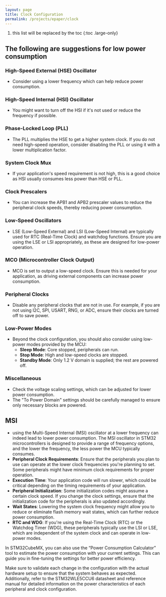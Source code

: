 ```yaml
---
layout: page
title: Clock Configuration
permalink: /projects/epaper/clock
---
```


1. this list will be replaced by the toc
{:toc .large-only}

## The following are suggestions for low power consumption

### **High-Speed External (HSE) Oscillator**

- Consider using a lower frequency which can help reduce power consumption.

### **High-Speed Internal (HSI) Oscillator**

- You might want to turn off the HSI if it's not used or reduce the frequency if possible.

### **Phase-Locked Loop (PLL)**

- The PLL multiplies the HSE to get a higher system clock. If you do not need high-speed operation, consider disabling the PLL or using it with a lower multiplication factor.

### **System Clock Mux**

- If your application's speed requirement is not high, this is a good choice as HSI usually consumes less power than HSE or PLL.

### **Clock Prescalers**

- You can increase the APB1 and APB2 prescaler values to reduce the peripheral clock speeds, thereby reducing power consumption.

### **Low-Speed Oscillators**

- LSE (Low-Speed External) and LSI (Low-Speed Internal) are typically used for RTC (Real-Time Clock) and watchdog functions. Ensure you are using the LSE or LSI appropriately, as these are designed for low-power operation.

### **MCO (Microcontroller Clock Output)**

- MCO is set to output a low-speed clock. Ensure this is needed for your application, as driving external components can increase power consumption.

### **Peripheral Clocks**

- Disable any peripheral clocks that are not in use. For example, if you are not using I2C, SPI, USART, RNG, or ADC, ensure their clocks are turned off to save power.

### **Low-Power Modes**

- Beyond the clock configuration, you should also consider using low-power modes provided by the MCU:
    - **Sleep Mode**: Core stopped, peripherals can run.
    - **Stop Mode**: High and low-speed clocks are stopped.
    - **Standby Mode**: Only 1.2 V domain is supplied; the rest are powered off.

### **Miscellaneous**

- Check the voltage scaling settings, which can be adjusted for lower power consumption.
- The "To Power Domain" settings should be carefully managed to ensure only necessary blocks are powered.

## MSI

- using the Multi-Speed Internal (MSI) oscillator at a lower frequency can indeed lead to lower power consumption. The MSI oscillator in STM32 microcontrollers is designed to provide a range of frequency options, and the lower the frequency, the less power the MCU typically consumes.
- **Peripheral Clock Requirements**: Ensure that the peripherals you plan to use can operate at the lower clock frequencies you're planning to set. Some peripherals might have minimum clock requirements for proper operation.
- **Execution Time**: Your application code will run slower, which could be critical depending on the timing requirements of your application.
- **Peripheral Initialization**: Some initialization codes might assume a certain clock speed. If you change the clock settings, ensure that the initialization code for the peripherals is also updated accordingly.
- **Wait States**: Lowering the system clock frequency might allow you to reduce or eliminate flash memory wait states, which can further reduce power consumption.
- **RTC and WDG**: If you're using the Real-Time Clock (RTC) or the Watchdog Timer (WDG), these peripherals typically use the LSI or LSE, which are independent of the system clock and can operate in low-power modes.

In STM32CubeMX, you can also use the “Power Consumption Calculator” tool to estimate the power consumption with your current settings. This can guide you in fine-tuning the settings for better power efficiency.

Make sure to validate each change in the configuration with the actual hardware setup to ensure that the system behaves as expected. Additionally, refer to the STM32WLE5CCU6 datasheet and reference manual for detailed information on the power characteristics of each peripheral and clock configuration.
